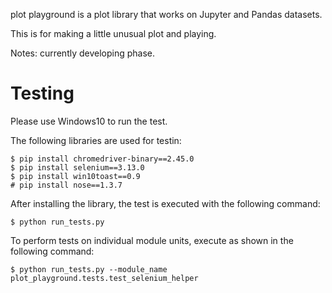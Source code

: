 plot playground is a plot library that works on Jupyter and Pandas datasets.

This is for making a little unusual plot and playing.

Notes: currently developing phase.

# Testing

Please use Windows10 to run the test.

The following libraries are used for testin:

```
$ pip install chromedriver-binary==2.45.0
$ pip install selenium==3.13.0
$ pip install win10toast==0.9
# pip install nose==1.3.7
```

After installing the library, the test is executed with the following command:

```
$ python run_tests.py
```

To perform tests on individual module units, execute as shown in the following command:

```
$ python run_tests.py --module_name plot_playground.tests.test_selenium_helper
```
